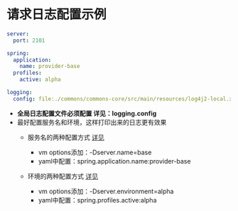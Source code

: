 # 请求日志配置示例

```yaml
server:
  port: 2101

spring:
  application:
    name: provider-base
  profiles:
    active: alpha

logging:
  config: file:./commons/commons-core/src/main/resources/log4j2-local.xml
```
- **全局日志配置文件必须配置 详见：logging.config**
- 最好配置服务名和环境，这样打印出来的日志更有效果
  - 服务名的两种配置方式 [详见](../../commons/commons-web/src/main/java/com/example/commons/web/servlet/enums/Servers.java)
    - vm options添加：-Dserver.name=base
    - yaml中配置：spring.application.name:provider-base
    
  - 环境的两种配置方式 [详见](../../commons/commons-web/src/main/java/com/example/commons/web/servlet/enums/ServerEnvironment.java)
    - vm options添加：-Dserver.environment=alpha
    - yaml中配置：spring.profiles.active:alpha
